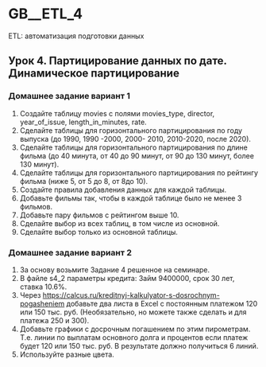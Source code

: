 # GB__ETL_4
ETL: автоматизация подготовки данных

## Урок 4. Партицирование данных по дате. Динамическое партицирование
### Домашнее задание вариант 1
1. Создайте таблицу movies с полями movies_type, director, year_of_issue, length_in_minutes, rate.
2. Сделайте таблицы для горизонтального партицирования по году выпуска (до 1990, 1990 -2000, 2000- 2010, 2010-2020, после 2020).
3. Сделайте таблицы для горизонтального партицирования по длине фильма (до 40 минута, от 40 до 90 минут, от 90 до 130 минут, более 130 минут).
4. Сделайте таблицы для горизонтального партицирования по рейтингу фильма (ниже 5, от 5 до 8, от 8до 10).
5. Создайте правила добавления данных для каждой таблицы.
6. Добавьте фильмы так, чтобы в каждой таблице было не менее 3 фильмов.
7. Добавьте пару фильмов с рейтингом выше 10.
8. Сделайте выбор из всех таблиц, в том числе из основной.
9. Сделайте выбор только из основной таблицы.

### Домашнее задание вариант 2
1. За основу возьмите Задание 4 решенное на семинаре.
2. В файле s4_2 параметры кредита: Займ 9400000, срок 30 лет, ставка 10.6%.
3. Через https://calcus.ru/kreditnyj-kalkulyator-s-dosrochnym-pogasheniem добавьте два листа в Excel с постоянным платежом 120 или 150 тыс. руб. (Необязательно, но можете также сделать и для платежа 250 и 300).
4. Добавьте графики с досрочным погашением по этим пирометрам. Т.е. линии по выплатам основного долга и процентов если платеж будет 120 или 150 тыс. руб. В результате должно получиться 6 линий.
5. Используйте разные цвета.
